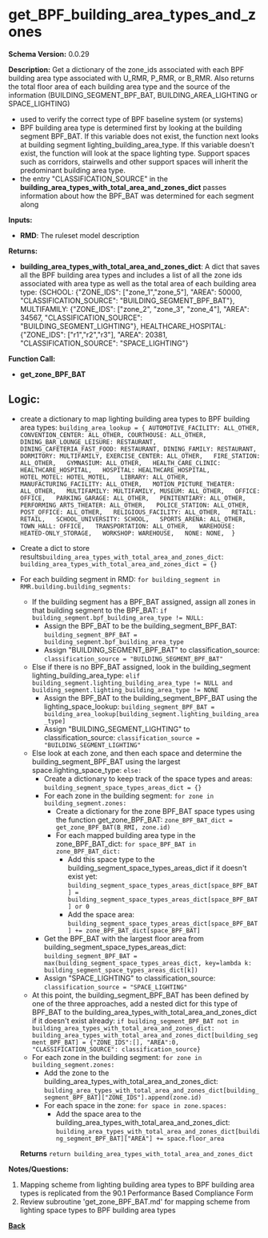 # get_BPF_building_area_types_and_zones
**Schema Version:** 0.0.29

**Description:** Get a dictionary of the zone_ids associated with each BPF building area type associated with U_RMR, P_RMR, or B_RMR. Also returns the total floor area of each building area type and the source of the information (BUILDING_SEGMENT_BPF_BAT, BUILDING_AREA_LIGHTING or SPACE_LIGHTING)
- used to verify the correct type of BPF baseline system (or systems)
- BPF building area type is determined first by looking at the building segment BPF_BAT.  If this variable does not exist, the function next looks at building segment lighting_building_area_type.  If this variable doesn't exist, the function will look at the space lighting type.  Support spaces such as corridors, stairwells and other support spaces will inherit the predominant building area type.
- the entry "CLASSIFICATION_SOURCE" in the **building_area_types_with_total_area_and_zones_dict** passes information about how the BPF_BAT was determined for each segment along

**Inputs:**  
- **RMD**: The ruleset model description

**Returns:**  
- **building_area_types_with_total_area_and_zones_dict**: A dict that saves all the BPF building area types and includes a list of all the zone ids associated with area type as well as the total area of each building area type: {SCHOOL: {"ZONE_IDS": ["zone_1","zone_5"], "AREA": 50000, "CLASSIFICATION_SOURCE": "BUILDING_SEGMENT_BPF_BAT"}, MULTIFAMILY: {"ZONE_IDS": ["zone_2", "zone_3", "zone_4"], "AREA": 34567, "CLASSIFICATION_SOURCE": "BUILDING_SEGMENT_LIGHTING"}, HEALTHCARE_HOSPITAL: {"ZONE_IDS": ["r1","r2","r3"], "AREA": 20381, "CLASSIFICATION_SOURCE": "SPACE_LIGHTING"}
 
**Function Call:**
- **get_zone_BPF_BAT**

## Logic:  

- create a dictionary to map lighting building area types to BPF building area types: ```building_area_lookup = {
	AUTOMOTIVE_FACILITY: ALL_OTHER,
	CONVENTION_CENTER: ALL_OTHER,
	COURTHOUSE: ALL_OTHER,
	DINING_BAR_LOUNGE_LEISURE: RESTAURANT,  
	DINING_CAFETERIA_FAST_FOOD: RESTAURANT,
	DINING_FAMILY: RESTAURANT,
	DORMITORY: MULTIFAMILY,
	EXERCISE_CENTER: ALL_OTHER,  
	FIRE_STATION: ALL_OTHER,  
	GYMNASIUM: ALL_OTHER,  
	HEALTH_CARE_CLINIC: HEALTHCARE_HOSPITAL,  
	HOSPITAL: HEALTHCARE_HOSPITAL,  
	HOTEL_MOTEL: HOTEL_MOTEL,  
	LIBRARY: ALL_OTHER,  
	MANUFACTURING_FACILITY: ALL_OTHER,  
	MOTION_PICTURE_THEATER: ALL_OTHER,  
	MULTIFAMILY: MULTIFAMILY,
	MUSEUM: ALL_OTHER,  
	OFFICE: OFFICE,  
	PARKING_GARAGE: ALL_OTHER,  
	PENITENTIARY: ALL_OTHER,  
	PERFORMING_ARTS_THEATER: ALL_OTHER,  
	POLICE_STATION: ALL_OTHER,  
	POST_OFFICE: ALL_OTHER,  
	RELIGIOUS_FACILITY: ALL_OTHER,  
	RETAIL: RETAIL,  
	SCHOOL_UNIVERSITY: SCHOOL,  
	SPORTS_ARENA: ALL_OTHER,
	TOWN_HALL: OFFICE,  
	TRANSPORTATION: ALL_OTHER,  
	WAREHOUSE: HEATED-ONLY_STORAGE,  
	WORKSHOP: WAREHOUSE,  
	NONE: NONE, 
	}```

- Create a dict to store results`building_area_types_with_total_area_and_zones_dict`: `building_area_types_with_total_area_and_zones_dict = {}`
- For each building segment in RMD: `for building_segment in RMR.building.building_segments:`
	- If the building segment has a BPF_BAT assigned, assign all zones in that building segment to the BPF_BAT: `if building_segment.bpf_building_area_type != NULL:`
		- Assign the BPF_BAT to be the building_segment_BPF_BAT: `building_segment_BPF_BAT = building_segment.bpf_building_area_type`
		- Assign "BUILDING_SEGMENT_BPF_BAT" to classification_source: `classification_source = "BUILDING_SEGMENT_BPF_BAT"`
	- Else if there is no BPF_BAT assigned, look in the building_segment lighting_building_area_type: `elif building_segment.lighting_building_area_type != NULL and building_segment.lighting_building_area_type != NONE`
		- Assign the BPF_BAT to the building_segment_BPF_BAT using the lighting_space_lookup: `building_segment_BPF_BAT = building_area_lookup[building_segment.lighting_building_area_type]`
		- Assign "BUILDING_SEGMENT_LIGHTING" to classification_source: `classification_source = "BUILDING_SEGMENT_LIGHTING"`
	- Else look at each zone, and then each space and determine the building_segment_BPF_BAT using the largest space.lighting_space_type: `else:`
		- Create a dictionary to keep track of the space types and areas: `building_segment_space_types_areas_dict = {}`
		- For each zone in the building segment: `for zone in building_segment.zones:`
			- Create a dictionary for the zone BPF_BAT space types using the function get_zone_BPF_BAT: `zone_BPF_BAT_dict = get_zone_BPF_BAT(B_RMI, zone.id)`
			- For each mapped building area type in the zone_BPF_BAT_dict: `for space_BPF_BAT in zone_BPF_BAT_dict:`
				- Add this space type to the building_segment_space_types_areas_dict if it doesn't exist yet: `building_segment_space_types_areas_dict[space_BPF_BAT] = building_segment_space_types_areas_dict[space_BPF_BAT] or 0`
				- Add the space area: `building_segment_space_types_areas_dict[space_BPF_BAT] += zone_BPF_BAT_dict[space_BPF_BAT]`
		- Get the BPF_BAT with the largest floor area from building_segment_space_types_areas_dict: `building_segment_BPF_BAT = max(building_segment_space_types_areas_dict, key=lambda k: building_segment_space_types_areas_dict[k])`
		- Assign "SPACE_LIGHTING" to classification_source: `classification_source = "SPACE_LIGHTING"`
	- At this point, the building_segment_BPF_BAT has been defined by one of the three approaches, add a nested dict for this type of BPF_BAT to the building_area_types_with_total_area_and_zones_dict if it doesn't exist already: `if building_segment_BPF_BAT not in building_area_types_with_total_area_and_zones_dict: building_area_types_with_total_area_and_zones_dict[building_segment_BPF_BAT] = {"ZONE_IDS":[], "AREA":0, "CLASSIFICATION_SOURCE": classification_source}`
	- For each zone in the building segment: `for zone in building_segment.zones:`
        - Add the zone to the building_area_types_with_total_area_and_zones_dict: `building_area_types_with_total_area_and_zones_dict[building_segment_BPF_BAT]["ZONE_IDS"].append(zone.id)`
        - For each space in the zone: `for space in zone.spaces:`
            - Add the space area to the building_area_types_with_total_area_and_zones_dict: `building_area_types_with_total_area_and_zones_dict[building_segment_BPF_BAT]["AREA"] += space.floor_area`

	 **Returns** `return building_area_types_with_total_area_and_zones_dict`  

**Notes/Questions:**  
1. Mapping scheme from lighting building area types to BPF building area types is replicated from the 90.1 Performance Based Compliance Form
2. Review subroutine 'get_zone_BPF_BAT.md' for mapping scheme from lighting space types to BPF building area types

**[Back](../_toc.md)**

